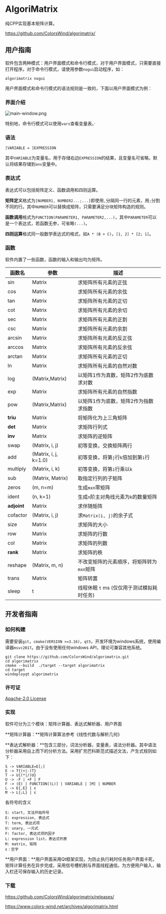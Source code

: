 # AlgoriMatrix

纯CPP实现基本矩阵计算。

https://github.com/ColorsWind/algorimatrix/



## 用户指南

软件包含两种模式：用户界面模式和命令行模式，对于用户界面模式，只需要直接打开程序。对于命令行模式，请使用参数`nogui`启动程序，如：

```shell
algorimatrix nogui
```

用户界面模式和命令行模式的语法规则是一致的，下面以用户界面模式为例：

### 界面介绍

![main-window.png](https://cdn.colors-wind.net/usr/uploads/2020/09/4100636080.png)

特别地，命令行模式可以使用`vars`查看变量表。·



### 语法

```shell
[VARIABLE = ]EXPRESSION
```

其中`VARIABLE`为变量名，用于存储右边`EXPRESSION`的结果，且变量名可省略，默认将结果存储到`ans`变量中。



### 表达式

表达式可以包括矩阵定义、函数调用和四则运算。

**矩阵定义**格式为`[NUMBER1, NUMBER2...;...]`即使用`,`分隔同一行的元素，用`;`分割不同的行。其中`NUMBER`可以替换成矩阵，只需要满足分块矩阵构造的规则。

**函数调用**格式为`FUNCTION(PARAMETER1, PARAMETER2,...)`，其中`PARAMETER`可以是一个表达式，若函数无参，可省略`(...)`。

**四则运算**格式同一般数学表达式的格式，如`A * (B + C)`，`[1, 2] * [2; 1]`。



### 函数

软件内置了一些函数，函数的输入和输出均为矩阵。

| 函数名      | 参数                  | 描述                                       |
| ----------- | --------------------- | ------------------------------------------ |
| sin         | Matrix                | 求矩阵所有元素的正弦                       |
| cos         | Matrix                | 求矩阵所有元素的余弦                       |
| tan         | Matrix                | 求矩阵所有元素的正切                       |
| cot         | Matrix                | 求矩阵所有元素的余切                       |
| sec         | Matrix                | 求矩阵所有元素的正割                       |
| csc         | Matrix                | 求矩阵所有元素的余割                       |
| arcsin      | Matrix                | 求矩阵所有元素的反正弦                     |
| arccos      | Matrix                | 求矩阵所有元素的反余弦                     |
| arctan      | Matrix                | 求矩阵所有元素的正切                       |
| ln          | Matrix                | 求矩阵所有元素的自然对数                   |
| log         | (Matrix,Matrix)       | 以矩阵1作为真数，矩阵2作为底数求对数       |
| exp         | Matrix                | 求矩阵所有元素的自然指数                   |
| pow         | (Matrix,Matrix)       | 以矩阵1作为底数，矩阵2作为指数求指数       |
| **triu**    | Matrix                | 将矩阵化为上三角矩阵                       |
| **det**     | Matrix                | 求矩阵行列式                               |
| **inv**     | Matrix                | 求矩阵的逆矩阵                             |
| swap        | (Matrix, i, j)        | 初等变换，交换矩阵两行                     |
| add         | (Matrix, i, j, k=1.0) | 初等变换，将第`j`行`k`倍加到第`i`行        |
| multiply    | (Matrix, i, k)        | 初等变换，将第`i`行乘以`k`                 |
| sub         | (Matrix, Matrix)      | 取指定行列的子矩阵                         |
| zeros       | (m, n=m)              | 生成`mxn`零矩阵                            |
| ident       | (n, k=1)              | 生成`n`阶主对角线元素为`k`的数量矩阵       |
| **adjoint** | Matrix                | 求伴随矩阵                                 |
| cofactor    | (Matrix, i, j)        | 求`Matrix(i, j)`的余子式                   |
| size        | Matrix                | 求矩阵的大小                               |
| row         | Matrix                | 求矩阵的行数                               |
| col         | Matrix                | 求矩阵的列数                               |
| **rank**    | Matrix                | 求矩阵的秩                                 |
| reshape     | (Matrix, m, n)        | 不改变矩阵的元素顺序，将矩阵转为`mxn`矩阵  |
| trans       | Matrix                | 矩阵转置                                   |
| sleep       | t                     | 线程休眠 `t` ms (仅仅用于测试模拟耗时任务) |

### 

## 开发者指南

### 如何构建

需要安装`git`，`cmake(VERSION >=3.16)`，`qt5`，开发环境为windows系统，使用编译器`msvc2017`。由于没有使用任何windows API，理论可兼容其他系统。

```shell
git clone https://github.com/ColorsWind/algorimatrix.git
cd algorimatrix
cmake --build  ./target --target algorimatrix
cd target
windeployqt algorimatrix
```



### 许可证

[Apache-2.0 License](https://github.com/ColorsWind/algorimatrix/blob/master/LICENSE)



### 实现

软件可分为三个模块：矩阵计算器、表达式解析器、用户界面

**矩阵计算器：**矩阵计算算法参考《线性代数与解析几何》

**表达式解析器：**包含三部分，词法分析器，变量表，语法分析器。其中语法分析器采用自上而下的分析方法。采用扩充巴科斯范式描述文法，产生式规则如下：

```
S -> VARIABLE=E[;]
E -> T{(+|-)T}
T -> U{(*|/)U}
U -> -F | +F | F
F -> (E) | FUNCTION[(L)] | VARIABLE | [M] | NUMBER
L -> E{,E} | ε 
M -> L{;L} | ε
```

各符号的含义

```
S: start, 文法开始符号
E: expression, 表达式
T: term, 表达式项
U: unary, 一元式
F: factor, 表达式项的因子
L: expression list，表达式列表
M: matrix, 矩阵
ε：空字
```

**用户界面：**用户界面采用Qt框架实现，为防止执行耗时任务用户界面卡死，矩阵计算任务在异步完成，采用信号槽机制与界面线程通信。为方便用户输入，输入栏还可保存输入的历史记录。



### 下载

https://github.com/ColorsWind/algorimatrix/releases/

https://www.colors-wind.net/archives/algorimatrix.html
